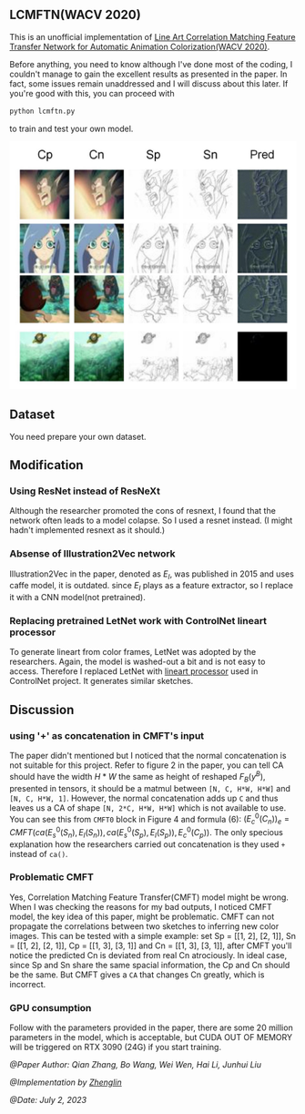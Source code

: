 ## LCMFTN(WACV 2020)

This is an unofficial implementation of [Line Art Correlation Matching Feature Transfer Network for Automatic Animation Colorization(WACV 2020)](https://arxiv.org/abs/2004.06718).

Before anything, you need to know although I've done most of the coding, I couldn't manage to gain the excellent results as presented in the paper. In fact, some issues remain unaddressed and I will discuss about this later. If you're good with this, you can proceed with

```bash
python lcmftn.py
```

to train and test your own model.

<p align="center">
  <img src="https://github.com/ZhenglinPan/LCMFTN-pytorch/blob/master/others/results.png" width="600" alt="accessibility text">
</p>

## Dataset
You need prepare your own dataset.

## Modification

### Using ResNet instead of ResNeXt
Although the researcher promoted the cons of resnext, I found that the network often leads to a model colapse. So I used a resnet instead. (I might hadn't implemented resnext as it should.)

### Absense of Illustration2Vec network
Illustration2Vec in the paper, denoted as $E_{I}$, was published in 2015 and uses caffe model, it is outdated. since $E_{I}$ plays as a feature extractor, so I replace it with a CNN model(not pretrained).

### Replacing pretrained LetNet work with ControlNet lineart processor
To generate lineart from color frames, LetNet was adopted by the researchers. Again, the model is washed-out a bit and is not easy to access. Therefore I replaced LetNet with [lineart processor](https://huggingface.co/ControlNet-1-1-preview/control_v11p_sd15_lineart) used in ControlNet project. It generates similar sketches.

## Discussion
### using '+' as concatenation in CMFT's input
The paper didn't mentioned but I noticed that the normal concatenation is not suitable for this project. Refer to figure 2 in the paper, you can tell CA should have the width $H*W$ the same as height of reshaped $F_{B}(y^{B})$, presented in tensors, it should be a matmul between `[N, C, H*W, H*W]` and `[N, C, H*W, 1]`. However, the normal concatenation adds up `C` and thus leaves us a CA of shape `[N, 2*C, H*W, H*W]` which is not available to use. You can see this from `CMFT0` block in Figure 4 and formula (6): $(E_{c}^{0}(C_{n}))_{e}=CMFT(ca(E_{s}^{0}(S_{n}), E_{I}(S_{n})), ca(E_{s}^{0}(S_{p}), E_{I}(S_{p})), E_{c}^{0}(C_{p}))$. The only specious explanation how the researchers carried out concatenation is they used `+` instead of `ca()`.

### Problematic CMFT
Yes, Correlation Matching Feature Transfer(CMFT) model might be wrong.
When I was checking the reasons for my bad outputs, I noticed CMFT model, the key idea of this paper, might be problematic. CMFT can not propagate the correlations between two sketches to inferring new color images. This can be tested with a simple example: set Sp = [[1, 2], [2, 1]], Sn = [[1, 2], [2, 1]], Cp = [[1, 3], [3, 1]] and Cn = [[1, 3], [3, 1]], after CMFT you'll notice the predicted Cn is deviated from real Cn atrociously. In ideal case, since Sp and Sn share the same spacial information, the Cp and Cn should be the same. But CMFT gives a `CA` that changes Cn greatly, which is incorrect. 

### GPU consumption
Follow with the parameters provided in the paper, there are some 20 million parameters in the model, which is acceptable, but CUDA OUT OF MEMORY will be triggered on RTX 3090 (24G) if you start training.

*@Paper Author: Qian Zhang, Bo Wang, Wei Wen, Hai Li, Junhui Liu*

*@Implementation by [Zhenglin](https://github.com/ZhenglinPan)*

*@Date: July 2, 2023*
